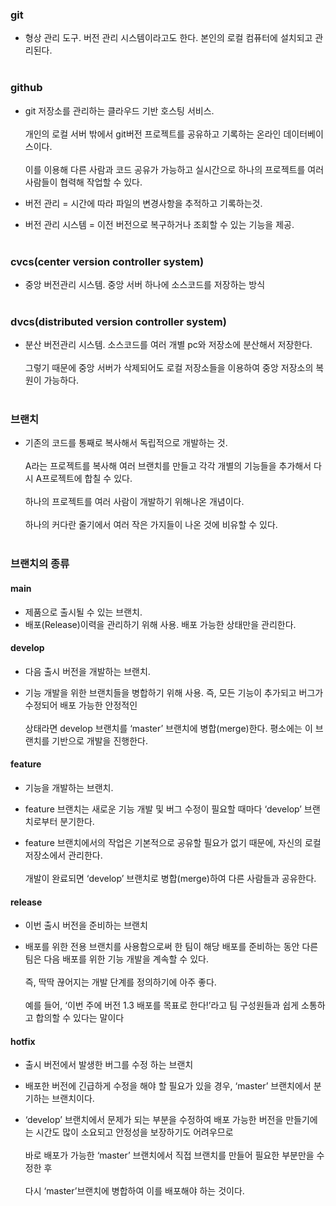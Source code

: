 ### git  
* 형상 관리 도구. 버전 관리 시스템이라고도 한다. 본인의 로컬 컴퓨터에 설치되고 관리된다.<br/><br/>

### github  
* git 저장소를 관리하는 클라우드 기반 호스팅 서비스.<br/><br/>개인의 로컬 서버 밖에서 git버전 프로젝트를 공유하고 기록하는 온라인 데이터베이스이다.<br/><br/>이를 이용해 다른 사람과 코드 공유가 가능하고 실시간으로 하나의 프로젝트를 여러 사람들이 협력해 작업할 수 있다.

* 버전 관리 = 시간에 따라 파일의 변경사항을 추적하고 기록하는것.  

* 버전 관리 시스템 = 이전 버전으로 복구하거나 조회할 수 있는 기능을 제공.<br/><br/>
   
### cvcs(center version controller system)

* 중앙 버전관리 시스템. 중앙 서버 하나에 소스코드를 저장하는 방식<br/><br/>
 
### dvcs(distributed version controller system) 

* 분산 버전관리 시스템. 소스코드를 여러 개별 pc와 저장소에 분산해서 저장한다.<br/><br/>그렇기 때문에 중앙 서버가 삭제되어도 로컬 저장소들을 이용하여 중앙 저장소의 복원이 가능하다.<br/><br/> 

### 브랜치
* 기존의 코드를 통째로 복사해서 독립적으로 개발하는 것.<br/><br/>A라는 프로젝트를 복사해 여러 브랜치를 만들고 각각 개별의 기능들을 추가해서 다시 A프로젝트에 합칠 수 있다.<br/><br/>
하나의 프로젝트를 여러 사람이 개발하기 위해나온 개념이다.<br/><br/>하나의 커다란 줄기에서 여러 작은 가지들이 나온 것에 비유할 수 있다.<br/><br/>

### 브랜치의 종류

#### main

* 제품으로 출시될 수 있는 브랜치.
* 배포(Release)이력을 관리하기 위해 사용. 배포 가능한 상태만을 관리한다.

#### develop

* 다음 출시 버전을 개발하는 브랜치.

* 기능 개발을 위한 브랜치들을 병합하기 위해 사용. 즉, 모든 기능이 추가되고 버그가 수정되어 배포 가능한 안정적인<br/><br/> 상태라면 develop 브랜치를 ‘master’ 브랜치에 병합(merge)한다. 평소에는 이 브랜치를 기반으로 개발을 진행한다.


#### feature

* 기능을 개발하는 브랜치.

* feature 브랜치는 새로운 기능 개발 및 버그 수정이 필요할 때마다 ‘develop’ 브랜치로부터 분기한다. 

* feature 브랜치에서의 작업은 기본적으로 공유할 필요가 없기 때문에, 자신의 로컬 저장소에서 관리한다.<br/><br/>
개발이 완료되면 ‘develop’ 브랜치로 병합(merge)하여 다른 사람들과 공유한다.


#### release

* 이번 출시 버전을 준비하는 브랜치

* 배포를 위한 전용 브랜치를 사용함으로써 한 팀이 해당 배포를 준비하는 동안 다른 팀은 다음 배포를 위한 기능 개발을 계속할 수 있다.<br/><br/>즉, 딱딱 끊어지는 개발 단계를 정의하기에 아주 좋다.<br/><br/>예를 들어, ‘이번 주에 버전 1.3 배포를 목표로 한다!’라고 팀 구성원들과 쉽게 소통하고 합의할 수 있다는 말이다


#### hotfix

* 출시 버전에서 발생한 버그를 수정 하는 브랜치

* 배포한 버전에 긴급하게 수정을 해야 할 필요가 있을 경우, ‘master’ 브랜치에서 분기하는 브랜치이다.

* ‘develop’ 브랜치에서 문제가 되는 부분을 수정하여 배포 가능한 버전을 만들기에는 시간도 많이 소요되고 안정성을 보장하기도 어려우므로<br/><br/> 바로 배포가 가능한 ‘master’ 브랜치에서 직접 브랜치를 만들어 필요한 부분만을 수정한 후 <br/><br/>다시 ‘master’브랜치에 병합하여 이를 배포해야 하는 것이다.
